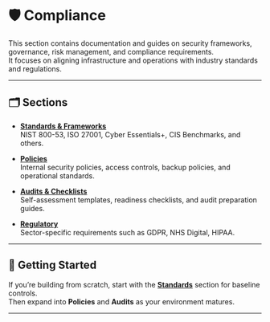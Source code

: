 # 🛡️ Compliance

This section contains documentation and guides on security frameworks, governance, risk management, and compliance requirements.  
It focuses on aligning infrastructure and operations with industry standards and regulations.

---

## 🗂 Sections

- **[Standards & Frameworks](./standards/)**  
  NIST 800-53, ISO 27001, Cyber Essentials+, CIS Benchmarks, and others.

- **[Policies](./policies/)**  
  Internal security policies, access controls, backup policies, and operational standards.

- **[Audits & Checklists](./audits/)**  
  Self-assessment templates, readiness checklists, and audit preparation guides.

- **[Regulatory](./regulatory/)**  
  Sector-specific requirements such as GDPR, NHS Digital, HIPAA.

---

## 🚀 Getting Started

If you’re building from scratch, start with the **[Standards](./standards/)** section for baseline controls.  
Then expand into **Policies** and **Audits** as your environment matures.

---